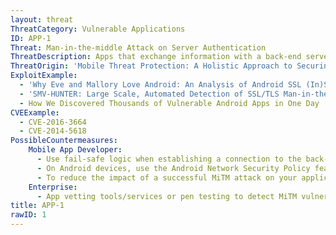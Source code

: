 ```yaml
---
layout: threat
ThreatCategory: Vulnerable Applications
ID: APP-1
Threat: Man-in-the-middle Attack on Server Authentication
ThreatDescription: Apps that exchange information with a back-end server should strongly authenticate the server before attemtping to establish a secure connection. If the authentication mechanism used by the app is weak, such as not validating a server certificate, an attacker can readily impersonate the back-end server to the app and achieve a man-in-the-middle (MITM) attack. This would provide an attacker with unauthorized access to all unencrypted transmitted data, including modification of data-in-transit. A successful MITM greatly facilitates further attacks against the client app, the back-end server, and all parties of a compromised session.
ThreatOrigin: 'Mobile Threat Protection: A Holistic Approach to Securing Mobile Data and Devices [^61]'
ExploitExample:
  - 'Why Eve and Mallory Love Android: An Analysis of Android SSL (In)Security [^62]'
  - 'SMV-HUNTER: Large Scale, Automated Detection of SSL/TLS Man-in-the-Middle Vulnerabilities in Android Apps [^63]'
  - How We Discovered Thousands of Vulnerable Android Apps in One Day [^65]
CVEExample:
  - CVE-2016-3664
  - CVE-2014-5618
PossibleCountermeasures:
    Mobile App Developer:
      - Use fail-safe logic when establishing a connection to the back-end server; if server certificate validation fails, do not continue to negotiate a secure session or fall back to an unencrypted communication protocol, and warn the app user.
      - On Android devices, use the Android Network Security Policy feature, Certificate Pinning.
      - To reduce the impact of a successful MiTM attack on your application, consider the use of public key cryptography to protect sensitive data destined for back-end servers prior to transmission off the device.
    Enterprise:
      - App vetting tools/services or pen testing to detect MiTM vulnerabilities in mobile apps.
title: APP-1
rawID: 1
---
```

